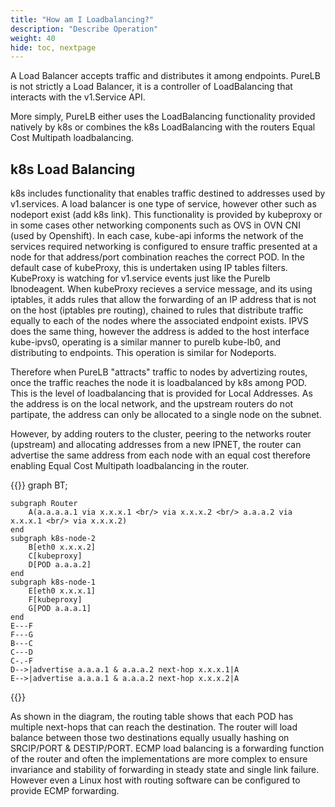 ```yaml
---
title: "How am I Loadbalancing?"
description: "Describe Operation"
weight: 40
hide: toc, nextpage
---
```



A Load Balancer accepts traffic and distributes it among endpoints. PureLB is not strictly a Load Balancer, it is a controller of LoadBalancing that interacts with the v1.Service API.

More simply, PureLB either uses the LoadBalancing functionality provided natively by k8s or combines the k8s LoadBalancing with the routers Equal Cost Multipath loadbalancing.

## k8s Load Balancing

k8s includes functionality that enables traffic destined to addresses used by v1.services.  A load balancer is one type of service, however other such as nodeport exist (add k8s link).  This functionality is provided by kubeproxy or in some cases other networking components such as OVS in OVN CNI (used by Openshift).  In each case, kube-api informs the network of the services required networking is configured to ensure traffic presented at a node for that address/port combination reaches the correct POD.  In the default case of kubeProxy, this is undertaken using IP tables filters.  KubeProxy is watching for v1.service events just like the Purelb lbnodeagent.  When kubeProxy recieves a service message, and its using iptables, it adds rules that allow the forwarding of an IP address that is not on the host (iptables pre routing), chained to rules that distribute traffic equally to each of the nodes where the associated endpoint exists.   IPVS does the same thing, however the address is added to the host interface kube-ipvs0, operating is a similar manner to purelb kube-lb0, and distributing to endpoints.  This operation is similar for Nodeports.  

Therefore when PureLB "attracts" traffic to nodes by advertizing routes, once the traffic reaches the node it is loadbalanced by k8s among POD.  This is the level of loadbalancing that is provided for Local Addresses.  As the address is on the local network, and the upstream routers do not partipate, the address can only be allocated to a single node on the subnet.

However, by adding routers to the cluster, peering to the networks router (upstream) and allocating addresses from a new IPNET, the router can advertise the same address from each node with an equal cost therefore enabling Equal Cost Multipath loadbalancing in the router.

{{<mermaid align="center">}}
graph BT;

    subgraph Router
        A(a.a.a.a.1 via x.x.x.1 <br/> via x.x.x.2 <br/> a.a.a.2 via x.x.x.1 <br/> via x.x.x.2)
    end
    subgraph k8s-node-2
        B[eth0 x.x.x.2]
        C[kubeproxy]
        D[POD a.a.a.2]
    end
    subgraph k8s-node-1
        E[eth0 x.x.x.1]
        F[kubeproxy]
        G[POD a.a.a.1]
    end
    E---F
    F---G
    B---C
    C---D
    C-.-F
    D-->|advertise a.a.a.1 & a.a.a.2 next-hop x.x.x.1|A
    E-->|advertise a.a.a.1 & a.a.a.2 next-hop x.x.x.2|A
  
{{</mermaid>}}


As shown in the diagram, the routing table shows that each POD has multiple next-hops that can
reach the destination. The router will load balance between those two destinations equally usually hashing on SRCIP/PORT & DESTIP/PORT.  ECMP load balancing is a forwarding function of the router and often the implementations are more complex to ensure invariance and stability of forwarding in steady state and single link failure.  However even a Linux host with routing software can be configured to provide ECMP forwarding.
